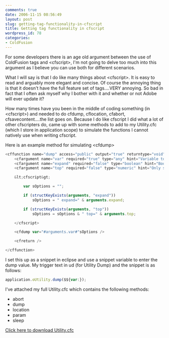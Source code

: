 ```yaml
---
comments: true
date: 2006-11-15 08:56:49
layout: post
slug: getting-tag-functionality-in-cfscript
title: Getting tag functionality in cfscript
wordpress_id: 78
categories:
- ColdFusion
---
```


For some developers there is an age old argument between the use of ColdFusion tags and &lt;cfscript&gt;, I'm not going to delve too much into this argument as I believe you can use both for different scenarios.

What I will say is that I do like many things about &lt;cfscript&gt;. It is easy to read and arguably more elegant and concise. Of course the annoying thing is that it doesn't have the full feature set of tags....VERY annoying. So bad in fact that I often ask myself why I bother with it and whether or not Adobe will ever update it?

How many times have you been in the middle of coding something (in &lt;cfscript&gt;) and needed to do cfdump, cflocation, cfabort, cfsavecontent....the list goes on. Because I do like cfscript I did what a lot of other cfscripters do, came up with some methods to add to my Utility.cfc (which I store in application scope) to simulate the functions I cannot natively use when writing cfscript.

Here is an example method for simulating &lt;cfdump&gt;

``` javascript
<cffunction name="dump" access="public" output="true" returntype="void" hint="Simulates cfdump from a cfscript block">
	<cfargument name="var" required="true" type="any" hint="Variable to dump" />
	<cfargument name="expand" required="false" type="boolean" hint="Boolean to expand the dump" />
	<cfargument name="top" required="false" type="numeric" hint="Only show the top n layers" />

	&lt;cfscript&gt;

		var sOptions = "";

		if (structKeyExists(arguments, "expand"))
			sOptions = " expand=" & arguments.expand;

		if (structKeyExists(arguments, "top"))
			sOptions = sOptions & " top=" & arguments.top;

	</cfscript>

	<cfdump var="#arguments.var#"sOptions />

	<cfreturn />

</cffunction>
```

I set this up as a snippet in eclipse and use a snippet variable to enter the dump value. My trigger text in ud (for Utility Dump) and the snippet is as follows:

``` javascript
application.oUtility.dump($${var:});
```

I've attached my full Utility.cfc which contains the following methods:

* abort
* dump
* location
* param
* sleep

[Click here to download Utility.cfc](http://www.chapter31.com/wp-content/uploads/2006/11/utility.zip)
